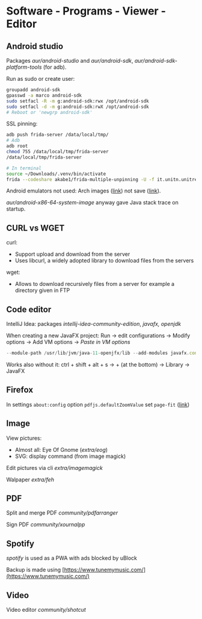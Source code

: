 # Software - Programs - Viewer - Editor
## Android studio
Packages *aur/android-studio* and *aur/android-sdk*, *aur/android-sdk-platform-tools* (for adb).

Run as sudo or create user:
```bash
groupadd android-sdk
gpasswd -a marco android-sdk
sudo setfacl -R -m g:android-sdk:rwx /opt/android-sdk
sudo setfacl -d -m g:android-sdk:rwX /opt/android-sdk
# Reboot or 'newgrp android-sdk'
```

SSL pinning:
```bash
adb push frida-server /data/local/tmp/
# Adb
adb root
chmod 755 /data/local/tmp/frida-server
/data/local/tmp/frida-server

# In terminal
source ~/Downloads/.venv/bin/activate
frida --codeshare akabe1/frida-multiple-unpinning -U -f it.unitn.unitrentoapp --no-pause
```

Android emulators not used: Arch images ([link](https://aur.archlinux.org/packages/?K=android-+system+image)) not save ([link](https://www.reddit.com/r/privacytoolsIO/comments/hdvc6i/foss_android_emulator_for_arch_linux/)).

*aur/android-x86-64-system-image* anyway gave Java stack trace on startup.

## CURL vs WGET
curl:
- Support upload and download from the server
- Uses libcurl, a widely adopted library to download files from the servers

wget:
- Allows to download recursively files from a server for example a directory given in FTP

## Code editor
IntelliJ Idea: packages *intellij-idea-community-edition*, *javafx, openjdk*

When creating a new JavaFX project:
Run -> edit configurations -> Modify options -> Add VM options -> *Paste in VM options*

```jsx
--module-path /usr/lib/jvm/java-11-openjfx/lib --add-modules javafx.controls,javafx.fxml
```

Works also without it: ctrl + shift + alt + s -> + (at the bottom) -> Library -> JavaFX

## Firefox
In settings `about:config` option `pdfjs.defaultZoomValue` set `page-fit` ([link](https://github.com/mozilla/pdf.js/pull/3850#issue-9432860))

## Image
View pictures:
- Almost all: Eye Of Gnome (*extra/eog*)
- SVG: display command (from image magick)

Edit pictures via cli *extra/imagemagick*

Walpaper *extra/feh*

## PDF
Split and merge PDF *community/pdfarranger*

Sign PDF *community/xournalpp*

## Spotify
*spotify* is used as a PWA with ads blocked by uBlock

Backup is made using [https://www.tunemymusic.com/](https://www.tunemymusic.com/)

## Video
Video editor *community/shotcut*

